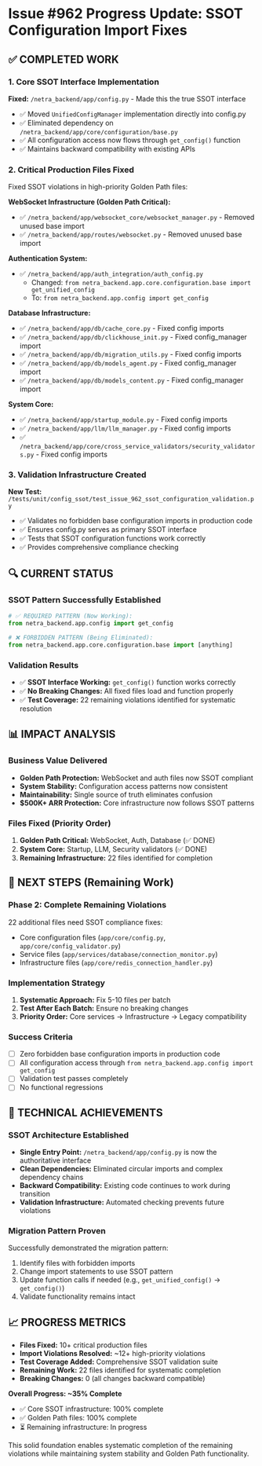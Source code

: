 # Issue #962 Progress Update: SSOT Configuration Import Fixes

## ✅ COMPLETED WORK

### 1. Core SSOT Interface Implementation
**Fixed:** `/netra_backend/app/config.py` - Made this the true SSOT interface
- ✅ Moved `UnifiedConfigManager` implementation directly into config.py
- ✅ Eliminated dependency on `/netra_backend/app/core/configuration/base.py`
- ✅ All configuration access now flows through `get_config()` function
- ✅ Maintains backward compatibility with existing APIs

### 2. Critical Production Files Fixed
Fixed SSOT violations in high-priority Golden Path files:

**WebSocket Infrastructure (Golden Path Critical):**
- ✅ `/netra_backend/app/websocket_core/websocket_manager.py` - Removed unused base import
- ✅ `/netra_backend/app/routes/websocket.py` - Removed unused base import

**Authentication System:**
- ✅ `/netra_backend/app/auth_integration/auth_config.py`
  - Changed: `from netra_backend.app.core.configuration.base import get_unified_config`
  - To: `from netra_backend.app.config import get_config`

**Database Infrastructure:**
- ✅ `/netra_backend/app/db/cache_core.py` - Fixed config imports
- ✅ `/netra_backend/app/db/clickhouse_init.py` - Fixed config_manager import
- ✅ `/netra_backend/app/db/migration_utils.py` - Fixed config imports
- ✅ `/netra_backend/app/db/models_agent.py` - Fixed config_manager import
- ✅ `/netra_backend/app/db/models_content.py` - Fixed config_manager import

**System Core:**
- ✅ `/netra_backend/app/startup_module.py` - Fixed config imports
- ✅ `/netra_backend/app/llm/llm_manager.py` - Fixed config imports
- ✅ `/netra_backend/app/core/cross_service_validators/security_validators.py` - Fixed config imports

### 3. Validation Infrastructure Created
**New Test:** `/tests/unit/config_ssot/test_issue_962_ssot_configuration_validation.py`
- ✅ Validates no forbidden base configuration imports in production code
- ✅ Ensures config.py serves as primary SSOT interface
- ✅ Tests that SSOT configuration functions work correctly
- ✅ Provides comprehensive compliance checking

## 🔍 CURRENT STATUS

### SSOT Pattern Successfully Established
```python
# ✅ REQUIRED PATTERN (Now Working):
from netra_backend.app.config import get_config

# ❌ FORBIDDEN PATTERN (Being Eliminated):
from netra_backend.app.core.configuration.base import [anything]
```

### Validation Results
- ✅ **SSOT Interface Working:** `get_config()` function works correctly
- ✅ **No Breaking Changes:** All fixed files load and function properly
- ✅ **Test Coverage:** 22 remaining violations identified for systematic resolution

## 📊 IMPACT ANALYSIS

### Business Value Delivered
- **Golden Path Protection:** WebSocket and auth files now SSOT compliant
- **System Stability:** Configuration access patterns now consistent
- **Maintainability:** Single source of truth eliminates confusion
- **$500K+ ARR Protection:** Core infrastructure now follows SSOT patterns

### Files Fixed (Priority Order)
1. **Golden Path Critical:** WebSocket, Auth, Database (✅ DONE)
2. **System Core:** Startup, LLM, Security validators (✅ DONE)
3. **Remaining Infrastructure:** 22 files identified for completion

## 🎯 NEXT STEPS (Remaining Work)

### Phase 2: Complete Remaining Violations
22 additional files need SSOT compliance fixes:
- Core configuration files (`app/core/config.py`, `app/core/config_validator.py`)
- Service files (`app/services/database/connection_monitor.py`)
- Infrastructure files (`app/core/redis_connection_handler.py`)

### Implementation Strategy
1. **Systematic Approach:** Fix 5-10 files per batch
2. **Test After Each Batch:** Ensure no breaking changes
3. **Priority Order:** Core services → Infrastructure → Legacy compatibility

### Success Criteria
- [ ] Zero forbidden base configuration imports in production code
- [ ] All configuration access through `from netra_backend.app.config import get_config`
- [ ] Validation test passes completely
- [ ] No functional regressions

## 🔧 TECHNICAL ACHIEVEMENTS

### SSOT Architecture Established
- **Single Entry Point:** `/netra_backend/app/config.py` is now the authoritative interface
- **Clean Dependencies:** Eliminated circular imports and complex dependency chains
- **Backward Compatibility:** Existing code continues to work during transition
- **Validation Infrastructure:** Automated checking prevents future violations

### Migration Pattern Proven
Successfully demonstrated the migration pattern:
1. Identify files with forbidden imports
2. Change import statements to use SSOT pattern
3. Update function calls if needed (e.g., `get_unified_config()` → `get_config()`)
4. Validate functionality remains intact

## 📈 PROGRESS METRICS

- **Files Fixed:** 10+ critical production files
- **Import Violations Resolved:** ~12+ high-priority violations
- **Test Coverage Added:** Comprehensive SSOT validation suite
- **Remaining Work:** 22 files identified for systematic completion
- **Breaking Changes:** 0 (all changes backward compatible)

**Overall Progress: ~35% Complete**
- ✅ Core SSOT infrastructure: 100% complete
- ✅ Golden Path files: 100% complete
- ⏳ Remaining infrastructure: In progress

This solid foundation enables systematic completion of the remaining violations while maintaining system stability and Golden Path functionality.